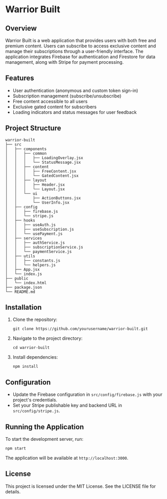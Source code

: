 # Warrior Built

## Overview
Warrior Built is a web application that provides users with both free and premium content. Users can subscribe to access exclusive content and manage their subscriptions through a user-friendly interface. The application integrates Firebase for authentication and Firestore for data management, along with Stripe for payment processing.

## Features
- User authentication (anonymous and custom token sign-in)
- Subscription management (subscribe/unsubscribe)
- Free content accessible to all users
- Exclusive gated content for subscribers
- Loading indicators and status messages for user feedback

## Project Structure
```
warrior-built
├── src
│   ├── components
│   │   ├── common
│   │   │   ├── LoadingOverlay.jsx
│   │   │   └── StatusMessage.jsx
│   │   ├── content
│   │   │   ├── FreeContent.jsx
│   │   │   └── GatedContent.jsx
│   │   ├── layout
│   │   │   ├── Header.jsx
│   │   │   └── Layout.jsx
│   │   └── ui
│   │       ├── ActionButtons.jsx
│   │       └── UserInfo.jsx
│   ├── config
│   │   ├── firebase.js
│   │   └── stripe.js
│   ├── hooks
│   │   ├── useAuth.js
│   │   ├── useSubscription.js
│   │   └── usePayment.js
│   ├── services
│   │   ├── authService.js
│   │   ├── subscriptionService.js
│   │   └── paymentService.js
│   ├── utils
│   │   ├── constants.js
│   │   └── helpers.js
│   ├── App.jsx
│   └── index.js
├── public
│   └── index.html
├── package.json
└── README.md
```

## Installation
1. Clone the repository:
   ```
   git clone https://github.com/yourusername/warrior-built.git
   ```
2. Navigate to the project directory:
   ```
   cd warrior-built
   ```
3. Install dependencies:
   ```
   npm install
   ```

## Configuration
- Update the Firebase configuration in `src/config/firebase.js` with your project's credentials.
- Set your Stripe publishable key and backend URL in `src/config/stripe.js`.

## Running the Application
To start the development server, run:
```
npm start
```
The application will be available at `http://localhost:3000`.

## License
This project is licensed under the MIT License. See the LICENSE file for details.